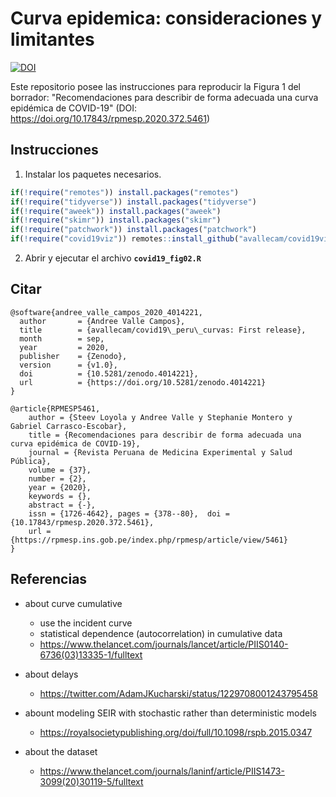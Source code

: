 # Curva epidemica: consideraciones y limitantes



[![DOI](https://zenodo.org/badge/251691938.svg)](https://zenodo.org/badge/latestdoi/251691938)



Este repositorio posee las instrucciones para reproducir la Figura 1 del borrador: "Recomendaciones para describir de forma adecuada una curva epidémica de COVID-19"
(DOI: https://doi.org/10.17843/rpmesp.2020.372.5461)

## Instrucciones

1. Instalar los paquetes necesarios.

```r
if(!require("remotes")) install.packages("remotes")
if(!require("tidyverse")) install.packages("tidyverse")
if(!require("aweek")) install.packages("aweek")
if(!require("skimr")) install.packages("skimr")
if(!require("patchwork")) install.packages("patchwork")
if(!require("covid19viz")) remotes::install_github("avallecam/covid19viz")
```

2. Abrir y ejecutar el archivo __`covid19_fig02.R`__

## Citar

```
@software{andree_valle_campos_2020_4014221,
  author       = {Andree Valle Campos},
  title        = {avallecam/covid19\_peru\_curvas: First release},
  month        = sep,
  year         = 2020,
  publisher    = {Zenodo},
  version      = {v1.0},
  doi          = {10.5281/zenodo.4014221},
  url          = {https://doi.org/10.5281/zenodo.4014221}
}

@article{RPMESP5461,
	author = {Steev Loyola y Andree Valle y Stephanie Montero y Gabriel Carrasco-Escobar},
	title = {Recomendaciones para describir de forma adecuada una curva epidémica de COVID-19},
	journal = {Revista Peruana de Medicina Experimental y Salud Pública},
	volume = {37},
	number = {2},
	year = {2020},
	keywords = {},
	abstract = {-},
	issn = {1726-4642},	pages = {378--80},	doi = {10.17843/rpmesp.2020.372.5461},
	url = {https://rpmesp.ins.gob.pe/index.php/rpmesp/article/view/5461}
}
```

## Referencias

- about curve cumulative
    + use the incident curve
    + statistical dependence (autocorrelation) in cumulative data
    + https://www.thelancet.com/journals/lancet/article/PIIS0140-6736(03)13335-1/fulltext

- about delays
    + https://twitter.com/AdamJKucharski/status/1229708001243795458

- abount modeling SEIR with stochastic rather than deterministic models
    + https://royalsocietypublishing.org/doi/full/10.1098/rspb.2015.0347

- about the dataset
    + https://www.thelancet.com/journals/laninf/article/PIIS1473-3099(20)30119-5/fulltext
